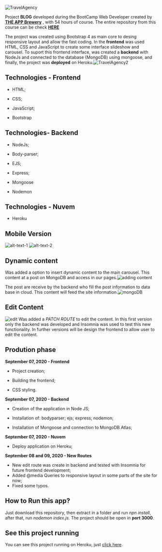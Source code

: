 
  
  

![TravelAgency](https://github.com/thiagohrcosta/TravelSite/blob/master/files/travelup7.png?raw=true)

  

Project **BLOG** developed during the BootCamp Web Developer created by **[THE APP Brewery](https://www.appbrewery.co/)** , with 54 hours of course. The entire repository from this course can be check **[HERE](https://github.com/thiagohrcosta/CursosDesenvolvimentoWeb/tree/master/webDevelopment)**

  
  

The project was created using Bootstrap 4 as main core to desing responsive layout and allow the fast coding. In the **frontend** was used HTML, CSS and JavaScript to create some interface slideshow and carousel. To suport this frontend interface, was created a **backend** with NodeJs and connected to the database (MongoDB) using mongoose, and finally, the project was **deployed** on Heroku.![TravelAgency2](https://github.com/thiagohrcosta/TravelSite/blob/master/files/travelfix1.png?raw=true)

## Technologies - Frontend

- HTML;

- CSS;

- JavaScript;

- Bootstrap

  

## Technologies- Backend

- NodeJs;

- Body-parser;

- EJS;

- Express;

- Mongoose

- Nodemon

## Technologies - Nuvem

- Heroku

## Mobile Version

  

![alt-text-1](https://github.com/thiagohrcosta/TravelSite/blob/master/files/travelup2.png?raw=true) ![alt-text-2](https://github.com/thiagohrcosta/TravelSite/blob/master/files/travelup1.png?raw=true)

## Dynamic content

Was added a option to insert dynamic content to the main carousel. This content at a post on MongoDB and access in our pages.![adding content](https://github.com/thiagohrcosta/TravelSite/blob/master/files/travelup11.png?raw=true)

The post are receive by the backend who fill the post information to data base in cloud. This content will feed the site information.![mongoDB](https://github.com/thiagohrcosta/TravelSite/blob/master/files/travelup6.png?raw=true)

## Edit Content
![edit](https://github.com/thiagohrcosta/TravelSite/blob/master/files/travelSiteEdit1.png?raw=true)
Was added a *PATCH ROUTE* to edit the content. In this first version only the backend was developed and Insomnia was used to test this new functionality. In further versions will be design the frontend to allow user to edit the content.

## Prodution phase

**September 07, 2020 - Frontend**

- Project creation;

- Building the frontend;

- CSS styling.

**September 07, 2020 - Backend**

- Creation of the application in Node JS;

- Installation of: bodyparser; ejs; express; nodemon;

- Installation of Mongoose and connection to MongoDB Atlas;

**September 07, 2020 - Nuvem**

- Deploy application on Heroku;

**September 08 and 09, 2020 - New Routes**
- New edit route was create in backend and tested with Insomnia for future frontend development;
- Added @media Queries to responsive layout in some parts of the site for now;
- Fixed some typos.
  
## How to Run this app?

Just download this repository, then extract in a folder and run *npn install*, after that, run *nodemon index.js*. The project should be open in **port 3000**.

  

## See this project running

You can see this project running on Heroku, just [click here](https://shrouded-retreat-19193.herokuapp.com/).